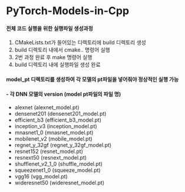 # PyTorch-Models-in-Cpp

#### 전체 코드 실행을 위한 실행파일 생성과정
1. CMakeLists.txt가 들어있는 디렉토리에 build 디렉토리 생성
2. build 디렉토리 내에서 cmake.. 명령어 실행
3. 2번 과정 완료 후 make 명령어 실행
4. build 디렉토리 내에 실행파일 생성 완료

#### model_pt 디렉토리를 생성하여 각 모델의 pt파일을 넣어줘야 정상적인 실행 가능
#### - 각 DNN 모델의 version  (model pt파일의 파일 명) 
- alexnet       (alexnet_model.pt)
- densenet201   (densenet201_model.pt)
- efficient_b3 (efficient_b3_model.pt)
- inception_v3  (inception_model.pt)
- mnasnet1_0    (mnasnet_model.pt)
- mobilenet_v2  (mobile_model.pt)
- regnet_y_32gf (regnet_y_32gf_model.pt)
- resnet152     (resnet_model.pt)
- resnext50     (resnext_model.pt)
- shufflenet_v2_1_0   (shuffle_model.pt)
- squeezenet1_0       (squeeze_model.pt)
- vgg16         (vgg_model.pt)
- wideresnet50  (wideresnet_model.pt)
